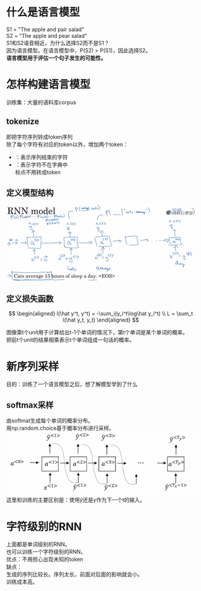 # 什么是语言模型

S1 = "The apple and pair salad"  
S2 = "The apple and pear salad"  
S1和S2语音相近，为什么选择S2而不是S1？  
因为语言模型。在语言模型中，P(S2) > P(S1)，因此选择S2。  
**语言模型用于评估一个句子发生的可能性。**  

# 怎样构建语言模型
训练集：大量的语料库corpus  

## tokenize
即把字符序列转成token序列  
除了每个字符有对应的token以外，增加两个token：  
- <EOS>：表示序列结束的字符  
- <unk>：表示字符不在字典中  
标点不用转成token

## 定义模型结构

![](/assets/images/Chapter10/35.png)   

## 定义损失函数

$$
\begin{aligned}
l(\hat y^t, y^t) = -\sum_i(y_i^t\log\hat y_i^t)  \\
L = \sum_t l(\hat y_t, y_t)
\end{aligned}
$$

图像第t个unit用于计算给出t-1个单词的情况下，第t个单词是某个单词的概率。  
把前t个unit的结果相乘表示t个单词组成一句话的概率。  

# 新序列采样

目的：训练了一个语言模型之后，想了解模型学到了什么  

## softmax采样  

由softmat生成每个单词的概率分布。  
用np.random.choice基于概率分布进行采样。  
![](/assets/images/Chapter10/36.png)    
这里和训练的主要区别是：使用$\hat y$还是y作为下一个t的输入。  

# 字符级别的RNN

上面都是单词级别的RNN。  
也可以训练一个字符级别的RNN。  
优点：不用担心出现未知的token  
缺点：  
生成的序列比较长。序列太长，前面对后面的影响就会小。  
训练成本高。  



